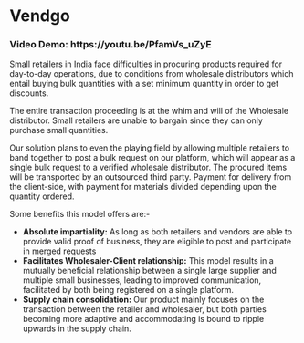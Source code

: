 <h1>Vendgo</h1>

<h3>Video Demo: https://youtu.be/PfamVs_uZyE</h3>

Small retailers in India face difficulties in procuring products required for day-to-day operations, due to conditions from wholesale distributors which entail buying bulk quantities with a set minimum quantity in order to get discounts.

The entire transaction proceeding is at the whim and will of the Wholesale distributor. Small retailers are unable to bargain since they can only purchase small quantities.

Our solution plans to even the playing field by allowing multiple retailers to band together to post a bulk request on our platform, which will appear as a single bulk request to a verified wholesale distributor. The procured items will be transported by an outsourced third party. Payment for delivery from the client-side, with payment for materials divided depending upon the quantity ordered.

Some benefits this model offers are:-
<ul>
<li><b>Absolute impartiality:</b> 
As long as both retailers and vendors are able to provide valid proof of business, they are eligible to post and participate in merged requests</li>
<li><b>Facilitates Wholesaler-Client relationship:</b>
This model results in a mutually beneficial relationship between a single large supplier and multiple small businesses, leading to improved communication, facilitated by both being registered on a single platform.</li>
<li><b>Supply chain consolidation:</b>
Our product mainly focuses on the transaction between the retailer and wholesaler, but both parties becoming more adaptive and accommodating is bound to ripple upwards in the supply chain.</li>
</ul>
